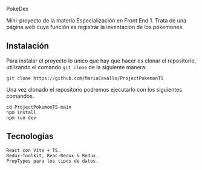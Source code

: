 PokeDex

Mini-proyecto de la materia Especialización en Front End 1.
Trata de una página web cuya función es registrar la inventacion de los pokemones.
## Instalación

Para instalar el proyecto lo único que hay que hacer es clonar el repositorio, utilizando el comando `git clone` de la siguiente manera:

```
git clone https://github.com/MariaCavallo/ProjectPokemonTS
```

Una vez clonado el repositorio podremos ejecutarlo con los siguientes comandos.

```
cd ProjectPokemonTS-main
npm install
npm run dev
```
## Tecnologías

```
React con Vite + TS.
Redux-Toolkit, Reac-Redux & Redux.
PropTypes para los tipos de datos.
```